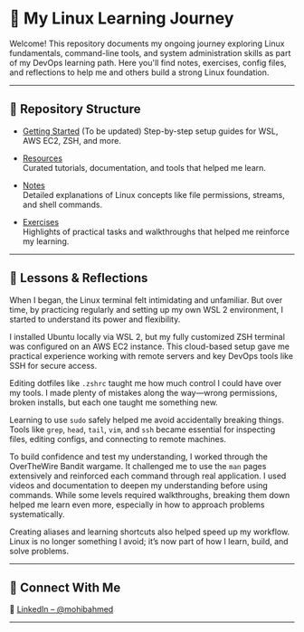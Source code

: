 # 🐧 My Linux Learning Journey

Welcome! This repository documents my ongoing journey exploring Linux fundamentals, command-line tools, and system administration skills as part of my DevOps learning path. Here you'll find notes, exercises, config files, and reflections to help me and others build a strong Linux foundation.

---

## 📂 Repository Structure

- [Getting Started](GETTING_STARTED.md)  (To be updated)
  Step-by-step setup guides for WSL, AWS EC2, ZSH, and more.

- [Resources](RESOURCES.md)  
  Curated tutorials, documentation, and tools that helped me learn.

- [Notes](notes/)  
  Detailed explanations of Linux concepts like file permissions, streams, and shell commands.

- [Exercises](exercises/)  
  Highlights of practical tasks and walkthroughs that helped me reinforce my learning. 

---

## 🧠 Lessons & Reflections

When I began, the Linux terminal felt intimidating and unfamiliar. But over time, by practicing regularly and setting up my own WSL 2 environment, I started to understand its power and flexibility.

I installed Ubuntu locally via WSL 2, but my fully customized ZSH terminal was configured on an AWS EC2 instance. This cloud-based setup gave me practical experience working with remote servers and key DevOps tools like SSH for secure access.

Editing dotfiles like `.zshrc` taught me how much control I could have over my tools. I made plenty of mistakes along the way—wrong permissions, broken installs, but each one taught me something new.

Learning to use `sudo` safely helped me avoid accidentally breaking things. Tools like `grep`, `head`, `tail`, `vim`, and `ssh` became essential for inspecting files, editing configs, and connecting to remote machines.

To build confidence and test my understanding, I worked through the OverTheWire Bandit wargame. It challenged me to use the `man` pages extensively and reinforced each command through real application. I used videos and documentation to deepen my understanding before using commands. While some levels required walkthroughs, breaking them down helped me learn even more, especially in how to approach problems systematically.

Creating aliases and learning shortcuts also helped speed up my workflow. Linux is no longer something I avoid; it’s now part of how I learn, build, and solve problems.

---

## 🤝 Connect With Me

💼 [LinkedIn – @mohibahmed](https://www.linkedin.com/in/mohib-ahmed-631120113/)  

---


